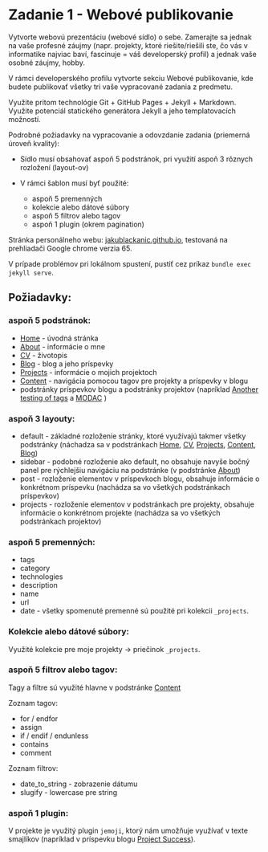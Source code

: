 # Zadanie 1 - Webové publikovanie

Vytvorte webovú prezentáciu (webové sídlo) o sebe. Zamerajte sa jednak na vaše profesné záujmy (napr. projekty, ktoré riešite/riešili ste, čo vás v informatike najviac baví, fascinuje = váš developerský profil) a jednak vaše osobné záujmy, hobby.

V rámci developerského profilu vytvorte sekciu Webové publikovanie, kde budete publikovať všetky tri vaše vypracované zadania z predmetu.

Využite pritom technológie Git + GitHub Pages + Jekyll + Markdown. Využite potenciál statického generátora Jekyll a jeho templatovacích možností.

Podrobné požiadavky na vypracovanie a odovzdanie zadania (priemerná úroveň kvality):

* Sídlo musí obsahovať aspoň 5 podstránok, pri využití aspoň 3 rôznych rozložení (layout-ov)

* V rámci šablon musí byť použité:

	* aspoň 5 premenných
	* kolekcie alebo dátové súbory
	* aspoň 5 filtrov alebo tagov
	* aspoň 1 plugin (okrem pagination)


Stránka personálneho webu: [jakublackanic.github.io](https://jakublackanic.github.io/), testovaná na prehliadači Google chrome verzia 65.

V prípade problémov pri lokálnom spustení, pustiť cez príkaz `bundle exec jekyll serve`.

## Požiadavky:

### aspoň 5 podstránok:
* [Home](https://jakublackanic.github.io/) - úvodná stránka
* [About](https://jakublackanic.github.io/about/) - informácie o mne
* [CV](https://jakublackanic.github.io/cv/) - životopis
* [Blog](https://jakublackanic.github.io/blog/) - blog a jeho príspevky
* [Projects](https://jakublackanic.github.io/project/) - informácie o mojich projektoch
* [Content](https://jakublackanic.github.io/content/) - navigácia pomocou tagov pre projekty a príspevky v blogu 
* podstránky príspevkov blogu a podstránky projektov (napríklad [Another testing of tags](https://jakublackanic.github.io/blog/2016/05/24/another-testing-of-tags)  a [MODAC](https://jakublackanic.github.io/projects/modac/) )

### aspoň 3 layouty:
* default - základné rozloženie stránky, ktoré využívajú takmer všetky podstránky (náchadza sa v podstránkach [Home](https://jakublackanic.github.io/), [CV](https://jakublackanic.github.io/cv/), [Projects](https://jakublackanic.github.io/project/), [Content](https://jakublackanic.github.io/content/), [Blog](https://jakublackanic.github.io/blog/))
* sidebar - podobné rozloženie ako default, no obsahuje navyše bočný panel pre rýchlejšiu navigáciu na podstránke (v podstránke [About](https://jakublackanic.github.io/about/))
* post - rozloženie elementov v príspevkoch blogu, obsahuje informácie o konkrétnom príspevku (nachádza sa vo všetkých podstránkach príspevkov)
* projects - rozloženie elementov v podstránkach pre projekty, obsahuje informácie o konkrétnom projekte (nachádza sa vo všetkých podstránkach projektov)

### aspoň 5 premenných:
* tags
* category
* technologies
* description
* name
* url
* date - všetky spomenuté premenné sú použité pri kolekcii `_projects`.

### Kolekcie alebo dátové súbory:
Využité kolekcie pre moje projekty -> priečinok `_projects`.

### aspoň 5 filtrov alebo tagov:
Tagy a filtre sú využité hlavne v podstránke [Content](https://jakublackanic.github.io/content/)

Zoznam tagov:
* for / endfor
* assign 
* if / endif / endunless
* contains
* comment

Zoznam filtrov:
* date_to_string - zobrazenie dátumu
* slugify - lowercase pre string

### aspoň 1 plugin:
V projekte je využitý plugin `jemoji`, ktorý nám umožňuje využívať v texte smajlíkov (napríklad v príspevku blogu [Project Success](https://jakublackanic.github.io/blog/2017/07/11/project-success)).
